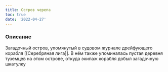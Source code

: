 ```yaml
---
title: Остров черепа
toc: true
date: '2022-04-27'
---
```


### Описание
Загадочный остров, упомянутый в судовом журнале дрейфующего корабля [[Серебряная лига]]. В нём также упоминалась пустая деревня туземцев на этом острове, откуда экипаж корабля добыл загадочную шкатулку
